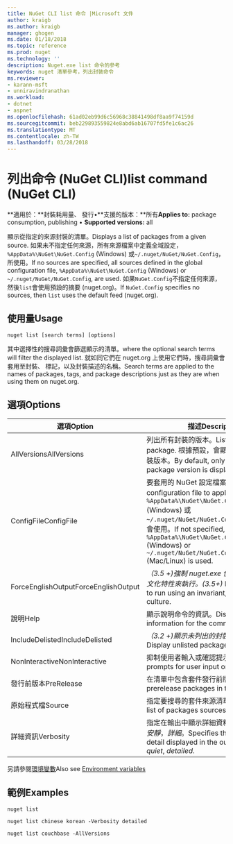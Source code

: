 ```yaml
---
title: NuGet CLI list 命令 |Microsoft 文件
author: kraigb
ms.author: kraigb
manager: ghogen
ms.date: 01/18/2018
ms.topic: reference
ms.prod: nuget
ms.technology: ''
description: Nuget.exe list 命令的參考
keywords: nuget 清單參考，列出封裝命令
ms.reviewer:
- karann-msft
- unniravindranathan
ms.workload:
- dotnet
- aspnet
ms.openlocfilehash: 61ad02eb99d6c56968c38841498df8aa9f74159d
ms.sourcegitcommit: beb229893559824e8abd6ab16707fd5fe1c6ac26
ms.translationtype: MT
ms.contentlocale: zh-TW
ms.lasthandoff: 03/28/2018
---
```

# <a name="list-command-nuget-cli"></a><span data-ttu-id="44a56-104">列出命令 (NuGet CLI)</span><span class="sxs-lookup"><span data-stu-id="44a56-104">list command (NuGet CLI)</span></span>

<span data-ttu-id="44a56-105">**適用於：**封裝耗用量、 發行&bullet;**支援的版本：**所有</span><span class="sxs-lookup"><span data-stu-id="44a56-105">**Applies to:** package consumption, publishing &bullet; **Supported versions:** all</span></span>

<span data-ttu-id="44a56-106">顯示從指定的來源封裝的清單。</span><span class="sxs-lookup"><span data-stu-id="44a56-106">Displays a list of packages from a given source.</span></span> <span data-ttu-id="44a56-107">如果未不指定任何來源，所有來源檔案中定義全域設定， `%AppData%\NuGet\NuGet.Config` (Windows) 或`~/.nuget/NuGet/NuGet.Config`，所使用。</span><span class="sxs-lookup"><span data-stu-id="44a56-107">If no sources are specified, all sources defined in the global configuration file, `%AppData%\NuGet\NuGet.Config` (Windows) or `~/.nuget/NuGet/NuGet.Config`, are used.</span></span> <span data-ttu-id="44a56-108">如果`NuGet.Config`不指定任何來源，然後`list`會使用預設的摘要 (nuget.org)。</span><span class="sxs-lookup"><span data-stu-id="44a56-108">If `NuGet.Config` specifies no sources, then `list` uses the default feed (nuget.org).</span></span>

## <a name="usage"></a><span data-ttu-id="44a56-109">使用量</span><span class="sxs-lookup"><span data-stu-id="44a56-109">Usage</span></span>

```cli
nuget list [search terms] [options]
```

<span data-ttu-id="44a56-110">其中選擇性的搜尋詞彙會篩選顯示的清單。</span><span class="sxs-lookup"><span data-stu-id="44a56-110">where the optional search terms will filter the displayed list.</span></span> <span data-ttu-id="44a56-111">就如同它們在 nuget.org 上使用它們時，搜尋詞彙會套用至封裝、 標記，以及封裝描述的名稱。</span><span class="sxs-lookup"><span data-stu-id="44a56-111">Search terms are applied to the names of packages, tags, and package descriptions just as they are when using them on nuget.org.</span></span>

## <a name="options"></a><span data-ttu-id="44a56-112">選項</span><span class="sxs-lookup"><span data-stu-id="44a56-112">Options</span></span>

| <span data-ttu-id="44a56-113">選項</span><span class="sxs-lookup"><span data-stu-id="44a56-113">Option</span></span> | <span data-ttu-id="44a56-114">描述</span><span class="sxs-lookup"><span data-stu-id="44a56-114">Description</span></span> |
| --- | --- |
| <span data-ttu-id="44a56-115">AllVersions</span><span class="sxs-lookup"><span data-stu-id="44a56-115">AllVersions</span></span> | <span data-ttu-id="44a56-116">列出所有封裝的版本。</span><span class="sxs-lookup"><span data-stu-id="44a56-116">List all versions of a package.</span></span> <span data-ttu-id="44a56-117">根據預設，會顯示只有最新的封裝版本。</span><span class="sxs-lookup"><span data-stu-id="44a56-117">By default, only the latest package version is displayed.</span></span> |
| <span data-ttu-id="44a56-118">ConfigFile</span><span class="sxs-lookup"><span data-stu-id="44a56-118">ConfigFile</span></span> | <span data-ttu-id="44a56-119">要套用的 NuGet 設定檔案。</span><span class="sxs-lookup"><span data-stu-id="44a56-119">The NuGet configuration file to apply.</span></span> <span data-ttu-id="44a56-120">如果未指定， `%AppData%\NuGet\NuGet.Config` (Windows) 或`~/.nuget/NuGet/NuGet.Config`(Mac/Linux) 會使用。</span><span class="sxs-lookup"><span data-stu-id="44a56-120">If not specified, `%AppData%\NuGet\NuGet.Config` (Windows) or `~/.nuget/NuGet/NuGet.Config` (Mac/Linux) is used.</span></span>|
| <span data-ttu-id="44a56-121">ForceEnglishOutput</span><span class="sxs-lookup"><span data-stu-id="44a56-121">ForceEnglishOutput</span></span> | <span data-ttu-id="44a56-122">*（3.5 +)*強制 nuget.exe 使用不變，英文的文化特性來執行。</span><span class="sxs-lookup"><span data-stu-id="44a56-122">*(3.5+)* Forces nuget.exe to run using an invariant, English-based culture.</span></span> |
| <span data-ttu-id="44a56-123">說明</span><span class="sxs-lookup"><span data-stu-id="44a56-123">Help</span></span> | <span data-ttu-id="44a56-124">顯示說明命令的資訊。</span><span class="sxs-lookup"><span data-stu-id="44a56-124">Displays help information for the command.</span></span> |
| <span data-ttu-id="44a56-125">IncludeDelisted</span><span class="sxs-lookup"><span data-stu-id="44a56-125">IncludeDelisted</span></span> | <span data-ttu-id="44a56-126">*（3.2 +)*顯示未列出的封裝。</span><span class="sxs-lookup"><span data-stu-id="44a56-126">*(3.2+)* Display unlisted packages.</span></span> |
| <span data-ttu-id="44a56-127">NonInteractive</span><span class="sxs-lookup"><span data-stu-id="44a56-127">NonInteractive</span></span> | <span data-ttu-id="44a56-128">抑制使用者輸入或確認提示。</span><span class="sxs-lookup"><span data-stu-id="44a56-128">Suppresses prompts for user input or confirmations.</span></span> |
| <span data-ttu-id="44a56-129">發行前版本</span><span class="sxs-lookup"><span data-stu-id="44a56-129">PreRelease</span></span> | <span data-ttu-id="44a56-130">在清單中包含套件發行前版本。</span><span class="sxs-lookup"><span data-stu-id="44a56-130">Includes prerelease packages in the list.</span></span> |
| <span data-ttu-id="44a56-131">原始程式檔</span><span class="sxs-lookup"><span data-stu-id="44a56-131">Source</span></span> | <span data-ttu-id="44a56-132">指定要搜尋的套件來源清單。</span><span class="sxs-lookup"><span data-stu-id="44a56-132">Specifies a list of packages sources to search.</span></span> |
| <span data-ttu-id="44a56-133">詳細資訊</span><span class="sxs-lookup"><span data-stu-id="44a56-133">Verbosity</span></span> | <span data-ttu-id="44a56-134">指定在輸出中顯示詳細資料的數量：*正常*，*安靜*，*詳細*。</span><span class="sxs-lookup"><span data-stu-id="44a56-134">Specifies the amount of detail displayed in the output: *normal*, *quiet*, *detailed*.</span></span> |

<span data-ttu-id="44a56-135">另請參閱[環境變數](cli-ref-environment-variables.md)</span><span class="sxs-lookup"><span data-stu-id="44a56-135">Also see [Environment variables](cli-ref-environment-variables.md)</span></span>

## <a name="examples"></a><span data-ttu-id="44a56-136">範例</span><span class="sxs-lookup"><span data-stu-id="44a56-136">Examples</span></span>

```cli
nuget list

nuget list chinese korean -Verbosity detailed

nuget list couchbase -AllVersions
```
